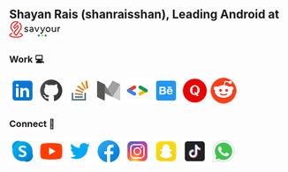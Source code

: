 ## Shayan Rais (shanraisshan), Leading Android at <a href="https://savyour.app/shayan"><img src="images/savyour.png"/></a>

### Work 💻
<p>
<a href="https://www.linkedin.com/in/shanraisshan"><img src="images/icon/linkedin.png"/></a> 
<a href="https://github.com/shanraisshan"><img src="images/icon/github.png"/></a>
<a href="https://stackoverflow.com/users/4754141/shanraisshan"><img src="images/icon/stack-overflow.png"/></a> 
<a href="https://medium.com/@shanraisshan"><img src="images/icon/medium.png"/></a>
<a href="https://developers.google.com/profile/u/shanraisshan"><img src="images/icon/g.dev.png"/></a>
<a href="https://www.behance.net/shanraisshan"><img src="images/icon/behance.png"/></a> 
<a href="https://www.quora.com/profile/shanraisshan"><img src="images/icon/quora.png"/></a>
<a href="https://www.reddit.com/user/shanraisshan"><img src="images/icon/reddit.png"/></a>
</p>

### Connect 🤝
<p>
<a href="https://join.skype.com/invite/a96B8Fo76KBW"><img src="images/icon/skype.png"/></a> 
<a href="https://www.youtube.com/c/shanraisshan"><img src="images/icon/youtube.png"/></a> 
<a href="https://twitter.com/shanraisshan"><img src="images/icon/twitter.png"/></a>
<a href="https://www.facebook.com/shanraisshan"><img src="images/icon/facebook.png"/></a> 
<a href="https://www.instagram.com/shanraisshan"><img src="images/icon/instagram.png"/></a>
<a href="https://www.snapchat.com/add/shanraisshan"><img src="images/icon/snapchat.png"/></a> 
<a href="https://www.tiktok.com/@shanraisshan"><img src="images/icon/tiktok.png"/></a>
<a href="https://wa.me/923352621149"><img src="images/icon/whatsapp.png"/></a>
</p>
